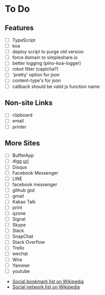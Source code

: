 To Do
=====

Features
--------
 - [ ] TypeScript
 - [ ] koa
 - [ ] deploy script to purge old version
 - [ ] force domain to simpleshare.io
 - [ ] better logging (pino-koa-logger)
 - [ ] robot filter (captcha?)
 - [ ] 'pretty' option for json
 - [ ] content-type's for json
 - [ ] callback should be valid js function name

Non-site Links
--------------
 - [ ] clipboard
 - [ ] email
 - [ ] printer

More Sites
----------
 - [ ] BufferApp
 - [ ] digg [url](http://www.digg.com/submit?url=URL&title=TEXT)
 - [ ] Disqus
 - [ ] Facebook Messenger
 - [ ] LINE
 - [ ] facebook messenger
 - [ ] github gist
 - [ ] gmail
 - [ ] Kakao Talk
 - [ ] print
 - [ ] qzone
 - [ ] Signal
 - [ ] Skype
 - [ ] Slack
 - [ ] SnapChat
 - [ ] Stack Overflow
 - [ ] Trello
 - [ ] wechat
 - [ ] Wire
 - [ ] Yammer
 - [ ] youtube
 - [Social bookmark list on Wikipedia](https://en.wikipedia.org/wiki/List_of_social_bookmarking_websites)
 - [Social network list on Wikipedia](https://en.wikipedia.org/wiki/List_of_social_networking_websites)

